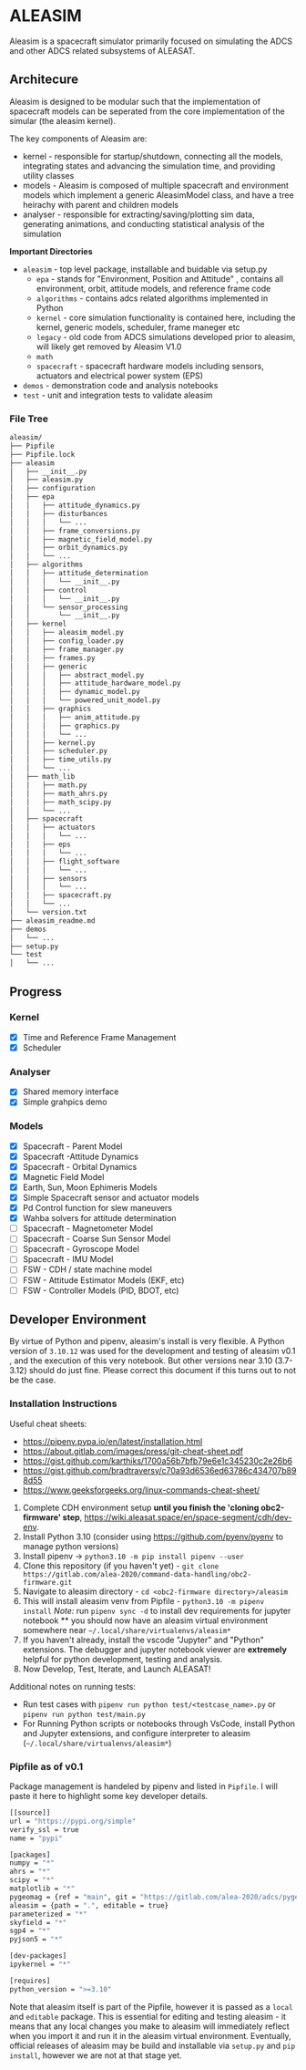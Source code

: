 # ALEASIM

Aleasim is a spacecraft simulator primarily focused on simulating the ADCS and other ADCS related subsystems of ALEASAT.

## Architecure

Aleasim is designed to be modular such that the implementation of spacecraft models can be seperated from the core implementation of the simular (the aleasim kernel).

The key components of Aleasim are:
- kernel - responsible for startup/shutdown, connecting all the models, integrating states and advancing the simulation time, and providing utility classes
- models - Aleasim is composed of multiple spacecraft and environment models which implement a generic AleasimModel class, and have a tree heirachy with parent and children models
- analyser - responsible for extracting/saving/plotting sim data, generating animations, and conducting statistical analysis of the simulation

**Important Directories**
- `aleasim` - top level package, installable and buidable via setup.py
    - `epa` - stands for "Environment, Position and Attitude" , contains all environment, orbit, attitude models, and reference frame code
    - `algorithms` - contains adcs related algorithms implemented in Python
    - `kernel` - core simulation functionality is contained here, including the kernel, generic models, scheduler, frame maneger etc
    - `legacy` - old code from ADCS simulations developed prior to aleasim, will likely get removed by Aleasim V1.0
    - `math`
    - `spacecraft` - spacecraft hardware models including sensors, actuators and electrical power system (EPS)
- `demos` - demonstration code and analysis notebooks
- `test` - unit and integration tests to validate aleasim

### File Tree
```bash
aleasim/
├── Pipfile
├── Pipfile.lock
├── aleasim
│   ├── __init__.py
│   ├── aleasim.py
│   ├── configuration
│   ├── epa
│   │   ├── attitude_dynamics.py
│   │   ├── disturbances
│   │   │   └── ...
│   │   ├── frame_conversions.py
│   │   ├── magnetic_field_model.py
│   │   ├── orbit_dynamics.py
│   │   └── ...
│   ├── algorithms
│   │   ├── attitude_determination
│   │   │   └── __init__.py
│   │   ├── control
│   │   │   └── __init__.py
│   │   └── sensor_processing
│   │       └── __init__.py 
│   ├── kernel
│   │   ├── aleasim_model.py
│   │   ├── config_loader.py
│   │   ├── frame_manager.py
│   │   ├── frames.py
│   │   ├── generic
│   │   │   ├── abstract_model.py
│   │   │   ├── attitude_hardware_model.py
│   │   │   ├── dynamic_model.py
│   │   │   └── powered_unit_model.py
│   │   ├── graphics
│   │   │   ├── anim_attitude.py
│   │   │   ├── graphics.py
│   │   │   └── ... 
│   │   ├── kernel.py
│   │   ├── scheduler.py
│   │   ├── time_utils.py
│   │   └── ... 
│   ├── math_lib
│   │   ├── math.py
│   │   ├── math_ahrs.py
│   │   ├── math_scipy.py
│   │   └── ... 
│   ├── spacecraft
│   │   ├── actuators
│   │   │   └── ... 
│   │   ├── eps
│   │   │   └── ... 
│   │   ├── flight_software
│   │   │   └── ... 
│   │   ├── sensors
│   │   │   └── ... 
│   │   ├── spacecraft.py
│   │   └── ...
│   └── version.txt
├── aleasim_readme.md
├── demos
│   └── ... 
├── setup.py
└── test
│   └── ... 
```

## Progress 

### Kernel
- [x] Time and Reference Frame Management
- [x] Scheduler

### Analyser
- [x] Shared memory interface
- [x] Simple grahpics demo

### Models
- [x] Spacecraft - Parent Model
- [x] Spacecraft -Attitude Dynamics
- [x] Spacecraft - Orbital Dynamics
- [x] Magnetic Field Model
- [x] Earth, Sun, Moon Ephimeris Models
- [x] Simple Spacecraft sensor and actuator models
- [x] Pd Control function for slew maneuvers
- [x] Wahba solvers for attitude determination
- [ ] Spacecraft - Magnetometer Model
- [ ] Spacecraft - Coarse Sun Sensor Model
- [ ] Spacecraft - Gyroscope Model
- [ ] Spacecraft - IMU Model
- [ ] FSW - CDH / state machine model
- [ ] FSW - Attitude Estimator Models (EKF, etc)
- [ ] FSW - Controller Models (PID, BDOT, etc)

## Developer Environment

By virtue of Python and pipenv, aleasim's install is very flexible.
A Python version of `3.10.12` was used for the development and testing of aleasim v0.1 , and the execution of this very notebook. But other versions near 3.10 (3.7-3.12) should do just fine. Please correct this document if this turns out to not be the case.

### Installation Instructions

Useful cheat sheets:
* https://pipenv.pypa.io/en/latest/installation.html
* https://about.gitlab.com/images/press/git-cheat-sheet.pdf
* https://gist.github.com/karthiks/1700a56b7bfb79e6e1c345230c2e26b6
* https://gist.github.com/bradtraversy/c70a93d6536ed63786c434707b898d55
* https://www.geeksforgeeks.org/linux-commands-cheat-sheet/

1. Complete CDH environment setup **until you finish the 'cloning obc2-firmware' step**, https://wiki.aleasat.space/en/space-segment/cdh/dev-env.
2. Install Python 3.10 (consider using https://github.com/pyenv/pyenv to manage python versions)
3. Install pipenv -> `python3.10 -m pip install pipenv --user`
4. Clone this repository (if you haven't yet) - `git clone https://gitlab.com/alea-2020/command-data-handling/obc2-firmware.git`
5. Navigate to aleasim directory - `cd <obc2-firmware directory>/aleasim`
6. This will install aleasim venv from Pipfile - `python3.10 -m pipenv install`
*Note:* run `pipenv sync -d` to install dev requirements for jupyter notebook
** you should now have an aleasim virtual environment somewhere near `~/.local/share/virtualenvs/aleasim*`
7. If you haven't already, install the vscode "Jupyter" and "Python" extensions. The debugger and jupyter notebook viewer are **extremely** helpful for python development, testing and analysis.
7. Now Develop, Test, Iterate, and Launch ALEASAT!

Additional notes on running tests:
* Run test cases with `pipenv run python test/<testcase_name>.py` or `pipenv run python test/main.py`
* For Running Python scripts or notebooks through VsCode, install Python and Jupyter extensions, and configure interpreter to aleasim (`~/.local/share/virtualenvs/aleasim*`)

### Pipfile as of v0.1
Package management is handeled by pipenv and listed in `Pipfile`. I will paste it here to highlight some key developer details.

```bash
[[source]]
url = "https://pypi.org/simple"
verify_ssl = true
name = "pypi"

[packages]
numpy = "*"
ahrs = "*"
scipy = "*"
matplotlib = "*"
pygeomag = {ref = "main", git = "https://gitlab.com/alea-2020/adcs/pygeomag.git"}
aleasim = {path = ".", editable = true}
parameterized = "*"
skyfield = "*"
sgp4 = "*"
pyjson5 = "*"

[dev-packages]
ipykernel = "*"

[requires]
python_version = ">=3.10"
```

Note that aleasim itself is part of the Pipfile, however it is passed as a `local` and `editable` package. This is essential for editing and testing aleasim - it means that any local changes you make to aleasim will immediately reflect when you import it and run it in the aleasim virtual environment.
Eventually, official releases of aleasim may be build and installable via `setup.py` and `pip install`, however we are not at that stage yet.

